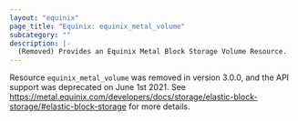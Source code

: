 ```yaml
---
layout: "equinix"
page_title: "Equinix: equinix_metal_volume"
subcategory: ""
description: |-
  (Removed) Provides an Equinix Metal Block Storage Volume Resource.
---
```


Resource `equinix_metal_volume` was removed in version 3.0.0, and the API support was deprecated on June 1st 2021. See https://metal.equinix.com/developers/docs/storage/elastic-block-storage/#elastic-block-storage for more details.

